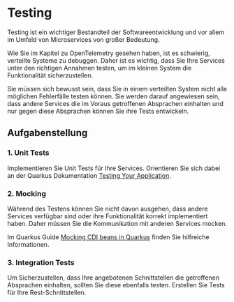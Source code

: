 # Testing

Testing ist ein wichtiger Bestandteil der Softwareentwicklung und vor allem im Umfeld von Microservices von großer Bedeutung.

Wie Sie im Kapitel zu OpenTelemetry gesehen haben, ist es schwierig, verteilte Systeme zu debuggen. 
Daher ist es wichtig, dass Sie Ihre Services unter den richtigen Annahmen testen, um im kleinen System die 
Funktionalität sicherzustellen. 

Sie müssen sich bewusst sein, dass Sie in einem verteilten System nicht alle möglichen Fehlerfälle testen können. 
Sie werden darauf angewiesen sein, dass andere Services die im Voraus getroffenen Absprachen einhalten und nur 
gegen diese Absprachen können Sie ihre Tests entwickeln. 

## Aufgabenstellung

### 1. Unit Tests

Implementieren Sie Unit Tests für Ihre Services. Orientieren Sie sich dabei an der Quarkus Dokumentation
[Testing Your Application](https://quarkus.io/guides/getting-started-testing).

### 2. Mocking

Während des Testens können Sie nicht davon ausgehen, dass andere Services verfügbar sind oder ihre Funktionalität
korrekt implementiert haben. Daher müssen Sie die Kommunikation mit anderen Services mocken.

Im Quarkus Guide [Mocking CDI beans in Quarkus](https://quarkus.io/blog/mocking/#using-injectmock) finden Sie hilfreiche
Informationen. 

### 3. Integration Tests

Um Sicherzustellen, dass Ihre angebotenen Schnittstellen die getroffenen Absprachen einhalten, sollten Sie diese ebenfalls
testen. Erstellen Sie Tests für Ihre Rest-Schnittstellen.